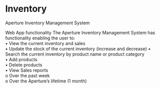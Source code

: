 # Inventory
Aperture Inventory Management System 

Web App functionality
The Aperture Inventory Management System has functionality enabling the user to:  
•	View the current inventory and sales  
•	Update the stock of the current inventory (increase and decrease) 
•	Search the current inventory by product name or product category  
•	Add products   
•	Delete products  
•	View Sales reports   
  o	Over the past week   
  o	Over the Aperture’s lifetime (1 month)   

